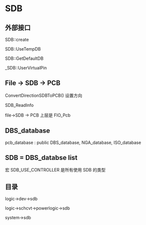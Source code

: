 # SDB

## 外部接口

SDB::create

SDB::UseTempDB

SDB::GetDefaultDB

_SDB::UserVirtualPin

## File -> SDB -> PCB

 ConvertDirectionSDBToPCB() 设置方向

SDB_ReadInfo

file->SDB -> PCB 上层是 FIO_Pcb



## DBS_database

pcb_database : public DBS_database, NGA_database, ISO_database

## SDB = DBS_databse list

宏 SDB_USE_CONTROLLER 是所有使用 SDB 的类型

## 目录

logic->dev->sdb

logic->schcvt->powerlogic->sdb

system->sdb